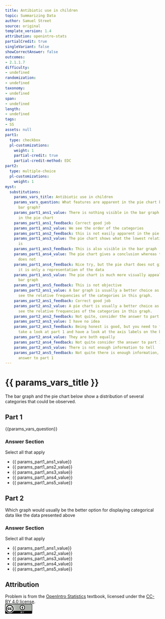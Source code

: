 ```yaml
---
title: Antibiotic use in children
topic: Summarizing Data
author: Samuel Street
source: original
template_version: 1.4
attribution: openintro-stats
partialCredit: true
singleVariant: false
showCorrectAnswer: false
outcomes:
- 2.1.1.7
difficulty:
- undefined
randomization:
- undefined
taxonomy:
- undefined
span:
- undefined
length:
- undefined
tags:
- SS
assets: null
part1:
  type: checkbox
  pl-customizations:
    weight: 1
    partial-credit: true
    partial-credit-method: EDC
part2:
  type: multiple-choice
  pl-customizations:
    weight: 1
myst:
  substitutions:
    params_vars_title: Antibiotic use in children
    params_vars_question: What features are apparent in the pie chart but not in the
      bar graph?
    params_part1_ans1_value: There is nothing visible in the bar graph that is not
      in the pie chart
    params_part1_ans1_feedback: Correct good job
    params_part1_ans2_value: We see the order of the categories
    params_part1_ans2_feedback: this is not easily apparent in the pie chart
    params_part1_ans3_value: The pie chart shows what the lowest relative frequency
      is
    params_part1_ans3_feedback: This is also visible in the bar graph
    params_part1_ans4_value: The pie chart gives a conclusion whereas the bar graph
      does not
    params_part1_ans4_feedback: Nice try, but the pie chart does not give a conclusion,
      it is only a representation of the data
    params_part1_ans5_value: The pie chart is much more visually appealing than the
      bar graph
    params_part1_ans5_feedback: This is not objective
    params_part2_ans1_value: A bar graph is usually a better choice as we can also
      see the relative frequencies of the categories in this graph.
    params_part2_ans1_feedback: Correct good job
    params_part2_ans2_value: A pie chart is usually a better choice as we can also
      see the relative frequencies of the categories in this graph.
    params_part2_ans2_feedback: Not quite, consider the answer to part 1
    params_part2_ans3_value: I have no idea
    params_part2_ans3_feedback: Being honest is good, but you need to find the answer,
      take a look at part 1 and have a look at the axis labels on the bar chart
    params_part2_ans4_value: They are both equally
    params_part2_ans4_feedback: Not quite consider the answer to part 1
    params_part2_ans5_value: There is not enough information to tell
    params_part2_ans5_feedback: Not quite there is enough information, consider your
      answer to part 1
---
```

# {{ params_vars_title }}
The bar graph and the pie chart below show a distribution of several categories that could be observed.

<pl-figure file-name="figure 1.png" type="dynamic" width="500px"></pl-figure>

## Part 1

{{params_vars_question}}

### Answer Section

Select all that apply

- {{ params_part1_ans1_value}}
- {{ params_part1_ans2_value}}
- {{ params_part1_ans3_value}}
- {{ params_part1_ans4_value}}
- {{ params_part1_ans5_value}}

## Part 2

Which graph would usually be the better option for displaying categorical data like the data presented above

### Answer Section

Select all that apply

- {{ params_part1_ans1_value}}
- {{ params_part1_ans2_value}}
- {{ params_part1_ans3_value}}
- {{ params_part1_ans4_value}}
- {{ params_part1_ans5_value}}

## Attribution

Problem is from the [OpenIntro Statistics](https://openintro.org/book/os/) textbook, licensed under the [CC-BY 4.0 license](https://creativecommons.org/licenses/by/4.0/).<br>![Image representing the Creative Commons 4.0 BY license.](https://raw.githubusercontent.com/firasm/bits/master/by.png)